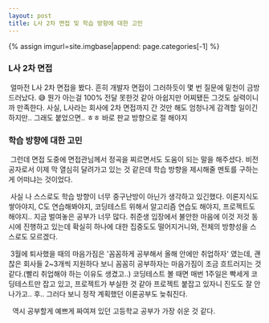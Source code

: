 ```yaml
---
layout: post
title: L사 2차 면접 및 학습 방향에 대한 고민
---
```


{% assign imgurl=site.imgbase|append: page.categories[-1] %}

### L사 2차 면접

&nbsp;얼마전 L사 2차 면접을 봤다. 흔히 개발자 면접이 그러하듯이 몇 번 질문에 밑천이 금방 드러났다. 😅 뭔가 아는걸 100% 전달 못한것 같아 아쉽지만 어찌됐든 그것도 실력이니까 만족한다. 사실, L사라는 회사에 2차 면접까지 간 것만 해도 엄청나게 감격할 일이긴 하지만.. 그래도 붙었으면.. ㅎㅎ 바로 판교 방향으로 절 해야지



### 학습 방향에 대한 고민

&nbsp;그런데 면접 도중에 면접관님께서 정곡을 찌르면서도 도움이 되는 말을 해주셨다. 비전공자로서 이제 막 열심히 달려가고 있는 것 같은데 학습 방향을 제시해줄 멘토를 구하는게 어떠냐는 것이었다. 

&nbsp;사실 나 스스로도 학습 방향이 너무 중구난방이 아닌가 생각하고 있긴했다. 이론지식도 쌓아야지, C도 연습해봐야지, 코딩테스트 위해서 알고리즘 연습도 해야지, 프로젝트도 해야지.. 지금 벌여놓은 공부가 너무 많다. 취준생 입장에서 불안한 마음에 이것 저것 동시에 진행하고 있는데 확실히 하나에 대한 집중도도 떨어지거니와, 전체의 방향성을 스스로도 모르겠다. 

&nbsp;3월에 퇴사했을 때의 마음가짐은 '꼼꼼하게 공부해서 올해 안에만 취업하자' 였는데, 괜찮은 회사들 2~3개씩 지원하다 보니 꼼꼼히 공부하자는 마음가짐이 조금 흐트러지는 것 같다.(빨리 취업해야 하는 이유도 생겼고..) 코딩테스트 볼 때면 매번 1주일은 빡세게 코딩테스트만 잡고 있고, 프로젝트가 부실한 것 같아 프로젝트 붙잡고 있자니 진도도 잘 안나가고.. 후.. 그러다 보니 정작 계획했던 이론공부도 늦춰진다.  

&nbsp; 역시 공부할게 예쁘게 짜여져 있던 고등학교 공부가 가장 쉬운 것 같다.